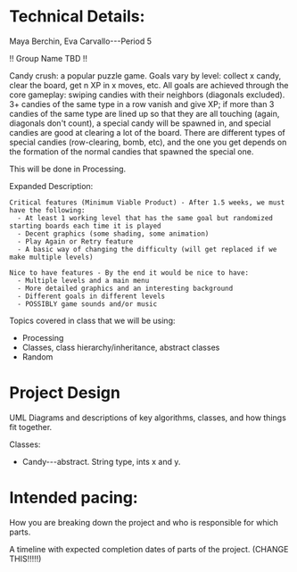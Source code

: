 
# Technical Details:


Maya Berchin, Eva Carvallo---Period 5

!! Group Name TBD !!

Candy crush: a popular puzzle game. Goals vary by level: collect x candy, clear the board, get n XP in x moves, etc.
All goals are achieved through the core gameplay: swiping candies with their neighbors (diagonals excluded).
3+ candies of the same type in a row vanish and give XP; if more than 3 candies of the same type are lined up so that
they are all touching (again, diagonals don't count), a special candy will be spawned in, and special candies are
good at clearing a lot of the board. There are different types of special candies (row-clearing, bomb, etc), and
the one you get depends on the formation of the normal candies that spawned the special one.

This will be done in Processing.

Expanded Description:

    Critical features (Minimum Viable Product) - After 1.5 weeks, we must have the following:
      - At least 1 working level that has the same goal but randomized starting boards each time it is played
      - Decent graphics (some shading, some animation)
      - Play Again or Retry feature
      - A basic way of changing the difficulty (will get replaced if we make multiple levels)

    Nice to have features - By the end it would be nice to have:
      - Multiple levels and a main menu
      - More detailed graphics and an interesting background
      - Different goals in different levels
      - POSSIBLY game sounds and/or music

Topics covered in class that we will be using:
  - Processing
  - Classes, class hierarchy/inheritance, abstract classes
  - Random

# Project Design

UML Diagrams and descriptions of key algorithms, classes, and how things fit together.

Classes:
  - Candy---abstract. String type, ints x and y.

# Intended pacing:

How you are breaking down the project and who is responsible for which parts.

A timeline with expected completion dates of parts of the project. (CHANGE THIS!!!!!)
